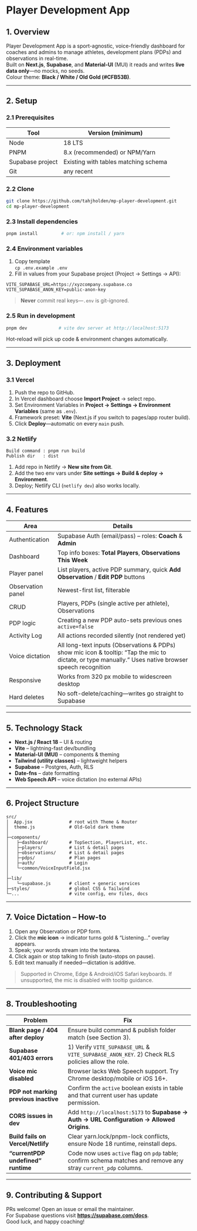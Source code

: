 # Player Development App

## 1. Overview
Player Development App is a sport-agnostic, voice-friendly dashboard for coaches and admins to manage athletes, development plans (PDPs) and observations in real-time.  
Built on **Next.js**, **Supabase**, and **Material-UI** (MUI) it reads and writes **live data only**—no mocks, no seeds.  
Colour theme: **Black / White / Old Gold (#CFB53B)**.

---

## 2. Setup

### 2.1 Prerequisites
| Tool | Version (minimum) |
|------|-------------------|
| Node | 18 LTS |
| PNPM | 8.x (recommended) or NPM/Yarn |
| Supabase project | Existing with tables matching schema |
| Git | any recent |

### 2.2 Clone
```bash
git clone https://github.com/tahjholden/mp-player-development.git
cd mp-player-development
```

### 2.3 Install dependencies
```bash
pnpm install         # or: npm install / yarn
```

### 2.4 Environment variables
1. Copy template  
   `cp .env.example .env`
2. Fill in values from your Supabase project (Project → Settings → API):
```
VITE_SUPABASE_URL=https://xyzcompany.supabase.co
VITE_SUPABASE_ANON_KEY=public-anon-key
```
> **Never** commit real keys—`.env` is git-ignored.

### 2.5 Run in development
```bash
pnpm dev            # vite dev server at http://localhost:5173
```
Hot-reload will pick up code & environment changes automatically.

---

## 3. Deployment

### 3.1 Vercel
1. Push the repo to GitHub.
2. In Vercel dashboard choose **Import Project** → select repo.
3. Set Environment Variables in **Project → Settings → Environment Variables** (same as `.env`).
4. Framework preset: **Vite** (Next.js if you switch to pages/app router build).
5. Click **Deploy**—automatic on every `main` push.

### 3.2 Netlify
```text
Build command : pnpm run build
Publish dir   : dist
```
1. Add repo in Netlify → **New site from Git**.
2. Add the two env vars under **Site settings → Build & deploy → Environment**.
3. Deploy; Netlify CLI (`netlify dev`) also works locally.

---

## 4. Features

| Area | Details |
|------|---------|
| Authentication | Supabase Auth (email/pass) – roles: **Coach** & **Admin** |
| Dashboard | Top info boxes: **Total Players**, **Observations This Week** |
| Player panel | List players, active PDP summary, quick **Add Observation** / **Edit PDP** buttons |
| Observation panel | Newest-first list, filterable |
| CRUD | Players, PDPs (single active per athlete), Observations |
| PDP logic | Creating a new PDP auto-sets previous ones `active=false` |
| Activity Log | All actions recorded silently (not rendered yet) |
| Voice dictation | All long-text inputs (Observations & PDPs) show mic icon & tooltip: “Tap the mic to dictate, or type manually.” Uses native browser speech recognition |
| Responsive | Works from 320 px mobile to widescreen desktop |
| Hard deletes | No soft-delete/caching—writes go straight to Supabase |

---

## 5. Technology Stack
* **Next.js / React 18** – UI & routing  
* **Vite** – lightning-fast dev/bundling  
* **Material-UI (MUI)** – components & theming  
* **Tailwind (utility classes)** – lightweight helpers  
* **Supabase** – Postgres, Auth, RLS  
* **Date-fns** – date formatting  
* **Web Speech API** – voice dictation (no external APIs)

---

## 6. Project Structure
```
src/
│  App.jsx              # root with Theme & Router
│  theme.js             # Old-Gold dark theme
│
├─components/
│   ├─dashboard/        # TopSection, PlayerList, etc.
│   ├─players/          # List & detail pages
│   ├─observations/     # List & detail pages
│   ├─pdps/             # Plan pages
│   ├─auth/             # Login
│   └─common/VoiceInputField.jsx
│
├─lib/
│   └─supabase.js       # client + generic services
├─styles/               # global CSS & Tailwind
└─...                   # vite config, env files, docs
```

---

## 7. Voice Dictation – How-to
1. Open any Observation or PDP form.  
2. Click the **mic icon** → indicator turns gold & “Listening…” overlay appears.  
3. Speak; your words stream into the textarea.  
4. Click again or stop talking to finish (auto-stops on pause).  
5. Edit text manually if needed—dictation is additive.  
> Supported in Chrome, Edge & Android/iOS Safari keyboards. If unsupported, the mic is disabled with tooltip guidance.

---

## 8. Troubleshooting

| Problem | Fix |
|---------|-----|
| **Blank page / 404 after deploy** | Ensure build command & publish folder match (see Section 3). |
| **Supabase 401/403 errors** | 1) Verify `VITE_SUPABASE_URL` & `VITE_SUPABASE_ANON_KEY`. 2) Check RLS policies allow the role. |
| **Voice mic disabled** | Browser lacks Web Speech support. Try Chrome desktop/mobile or iOS 16+. |
| **PDP not marking previous inactive** | Confirm the `active` boolean exists in table and that current user has update permission. |
| **CORS issues in dev** | Add `http://localhost:5173` to **Supabase → Auth → URL Configuration → Allowed Origins**. |
| **Build fails on Vercel/Netlify** | Clear yarn.lock/pnpm-lock conflicts, ensure Node 18 runtime, reinstall deps. |
| **“currentPDP undefined” runtime** | Code now uses `active` flag on `pdp` table; confirm schema matches and remove any stray `current_pdp` columns. |

---

## 9. Contributing & Support
PRs welcome! Open an issue or email the maintainer.  
For Supabase questions visit **https://supabase.com/docs**.  
Good luck, and happy coaching!
